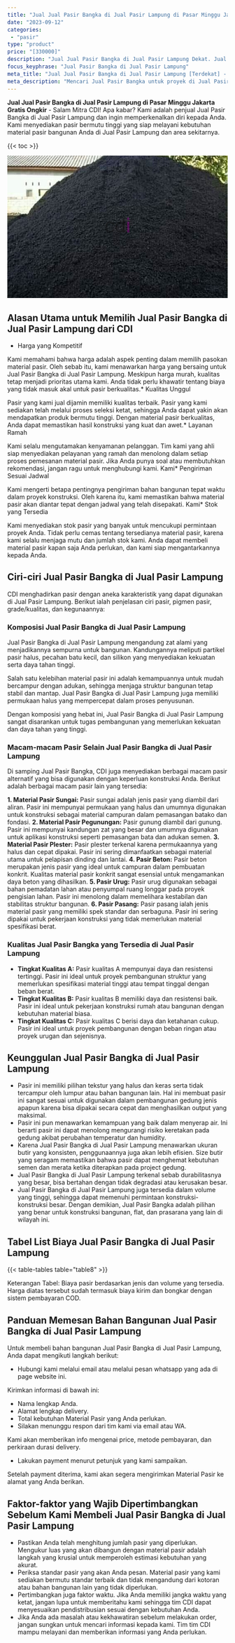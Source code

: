 ```yaml
---
title: "Jual Jual Pasir Bangka di Jual Pasir Lampung di Pasar Minggu Jakarta Gratis Ongkir"
date: "2023-09-12"
categories:
 - "pasir"
type: "product"
price: "[330000]"
description: "Jual Jual Pasir Bangka di Jual Pasir Lampung Dekat. Jual Pasir Bangka ini sering dipakai dalam proyek konstruksi sebagai material adukan yang terpilih dan bersih. Silakan hubungi kami untuk informasi lebih lanjut."
focus_keyphrase: "Jual Pasir Bangka di Jual Pasir Lampung"
meta_title: "Jual Jual Pasir Bangka di Jual Pasir Lampung [Terdekat] - CDI"
meta_description: "Mencari Jual Pasir Bangka untuk proyek di Jual Pasir Lampung? Kami memiliki Jual Pasir Bangka berkualitas untuk bahan campuran. Dapatkan penawaran terbaik sekarang."
---
```


**Jual Jual Pasir Bangka di Jual Pasir Lampung di Pasar Minggu Jakarta Gratis Ongkir** - Salam Mitra CDI! Apa kabar? Kami adalah penjual Jual Pasir Bangka di Jual Pasir Lampung dan ingin memperkenalkan diri kepada Anda. Kami menyediakan pasir bermutu tinggi yang siap melayani kebutuhan material pasir bangunan Anda di Jual Pasir Lampung dan area sekitarnya.

{{< toc >}}

![Jual Jual Pasir Bangka di Jual Pasir Lampung di Pasar Minggu Jakarta Gratis Ongkir](/images/pasir/pasir-bangunan-24.jpg)

## Alasan Utama untuk Memilih Jual Pasir Bangka di Jual Pasir Lampung dari CDI

*   Harga yang Kompetitif

Kami memahami bahwa harga adalah aspek penting dalam memilih pasokan material pasir. Oleh sebab itu, kami menawarkan harga yang bersaing untuk Jual Pasir Bangka di Jual Pasir Lampung. Meskipun harga murah, kualitas tetap menjadi prioritas utama kami. Anda tidak perlu khawatir tentang biaya yang tidak masuk akal untuk pasir berkualitas.*   Kualitas Unggul

Pasir yang kami jual dijamin memiliki kualitas terbaik. Pasir yang kami sediakan telah melalui proses seleksi ketat, sehingga Anda dapat yakin akan mendapatkan produk bermutu tinggi. Dengan material pasir berkualitas, Anda dapat memastikan hasil konstruksi yang kuat dan awet.*   Layanan Ramah

Kami selalu mengutamakan kenyamanan pelanggan. Tim kami yang ahli siap menyediakan pelayanan yang ramah dan menolong dalam setiap proses pemesanan material pasir. Jika Anda punya soal atau membutuhkan rekomendasi, jangan ragu untuk menghubungi kami. Kami*   Pengiriman Sesuai Jadwal

Kami mengerti betapa pentingnya pengiriman bahan bangunan tepat waktu dalam proyek konstruksi. Oleh karena itu, kami memastikan bahwa material pasir akan diantar tepat dengan jadwal yang telah disepakati. Kami*   Stok yang Tersedia

Kami menyediakan stok pasir yang banyak untuk mencukupi permintaan proyek Anda. Tidak perlu cemas tentang tersedianya material pasir, karena kami selalu menjaga mutu dan jumlah stok kami. Anda dapat membeli material pasir kapan saja Anda perlukan, dan kami siap mengantarkannya kepada Anda. 

## Ciri-ciri Jual Pasir Bangka di Jual Pasir Lampung

CDI menghadirkan pasir dengan aneka karakteristik yang dapat digunakan di Jual Pasir Lampung. Berikut ialah penjelasan ciri pasir, pigmen pasir, grade/kualitas, dan kegunaannya:

### Komposisi Jual Pasir Bangka di Jual Pasir Lampung

Jual Pasir Bangka di Jual Pasir Lampung mengandung zat alami yang menjadikannya sempurna untuk bangunan. Kandungannya meliputi partikel pasir halus, pecahan batu kecil, dan silikon yang menyediakan kekuatan serta daya tahan tinggi.

Salah satu kelebihan material pasir ini adalah kemampuannya untuk mudah bercampur dengan adukan, sehingga menjaga struktur bangunan tetap stabil dan mantap. Jual Pasir Bangka di Jual Pasir Lampung juga memiliki permukaan halus yang mempercepat dalam proses penyusunan.

Dengan komposisi yang hebat ini, Jual Pasir Bangka di Jual Pasir Lampung sangat disarankan untuk tugas pembangunan yang memerlukan kekuatan dan daya tahan yang tinggi.

### Macam-macam Pasir Selain Jual Pasir Bangka di Jual Pasir Lampung

Di samping Jual Pasir Bangka, CDI juga menyediakan berbagai macam pasir alternatif yang bisa digunakan dengan keperluan konstruksi Anda. Berikut adalah berbagai macam pasir lain yang tersedia:

**1\. Material Pasir Sungai:** Pasir sungai adalah jenis pasir yang diambil dari aliran. Pasir ini mempunyai permukaan yang halus dan umumnya digunakan untuk konstruksi sebagai material campuran dalam pemasangan batako dan fondasi.
**2\. Material Pasir Pegunungan:** Pasir gunung diambil dari gunung. Pasir ini mempunyai kandungan zat yang besar dan umumnya digunakan untuk aplikasi konstruksi seperti pemasangan bata dan adukan semen.
**3\. Material Pasir Plester:** Pasir plester terkenal karena permukaannya yang halus dan cepat dipakai. Pasir ini sering dimanfaatkan sebagai material utama untuk pelapisan dinding dan lantai.
**4\. Pasir Beton:** Pasir beton merupakan jenis pasir yang ideal untuk campuran dalam pembuatan konkrit. Kualitas material pasir konkrit sangat esensial untuk mengamankan daya beton yang dihasilkan.
**5\. Pasir Urug:** Pasir urug digunakan sebagai bahan pemadatan lahan atau penyumpal ruang longgar pada proyek pengisian lahan. Pasir ini menolong dalam memelihara kestabilan dan stabilitas struktur bangunan.
**6\. Pasir Pasang:** Pasir pasang ialah jenis material pasir yang memiliki spek standar dan serbaguna. Pasir ini sering dipakai untuk pekerjaan konstruksi yang tidak memerlukan material spesifikasi berat.

### Kualitas Jual Pasir Bangka yang Tersedia di Jual Pasir Lampung

*   **Tingkat Kualitas A:** Pasir kualitas A mempunyai daya dan resistensi tertinggi. Pasir ini ideal untuk proyek pembangunan struktur yang memerlukan spesifikasi material tinggi atau tempat tinggal dengan beban berat.
*   **Tingkat Kualitas B:** Pasir kualitas B memiliki daya dan resistensi baik. Pasir ini ideal untuk pekerjaan konstruksi rumah atau bangunan dengan kebutuhan material biasa.
*   **Tingkat Kualitas C:** Pasir kualitas C berisi daya dan ketahanan cukup. Pasir ini ideal untuk proyek pembangunan dengan beban ringan atau proyek urugan dan sejenisnya.

## Keunggulan Jual Pasir Bangka di Jual Pasir Lampung

*   Pasir ini memiliki pilihan tekstur yang halus dan keras serta tidak tercampur oleh lumpur atau bahan bangunan lain. Hal ini membuat pasir ini sangat sesuai untuk digunakan dalam pembangunan gedung jenis apapun karena bisa dipakai secara cepat dan menghasilkan output yang maksimal.
*   Pasir ini pun menawarkan kemampuan yang baik dalam menyerap air. Ini berarti pasir ini dapat menolong mengurangi risiko keretakan pada gedung akibat perubahan temperatur dan humidity.
*   Karena Jual Pasir Bangka di Jual Pasir Lampung menawarkan ukuran butir yang konsisten, penggunaannya juga akan lebih efisien. Size butir yang seragam memastikan bahwa pasir dapat menghemat kebutuhan semen dan merata ketika diterapkan pada project gedung.
*   Jual Pasir Bangka di Jual Pasir Lampung terkenal sebab durabilitasnya yang besar, bisa bertahan dengan tidak degradasi atau kerusakan besar.
*   Jual Pasir Bangka di Jual Pasir Lampung juga tersedia dalam volume yang tinggi, sehingga dapat memenuhi permintaan konstruksi-konstruksi besar. Dengan demikian, Jual Pasir Bangka adalah pilihan yang benar untuk konstruksi bangunan, flat, dan prasarana yang lain di wilayah ini.

## Tabel List Biaya Jual Pasir Bangka di Jual Pasir Lampung

{{< table-tables table="table8" >}}

Keterangan Tabel: Biaya pasir berdasarkan jenis dan volume yang tersedia. Harga diatas tersebut sudah termasuk biaya kirim dan bongkar dengan sistem pembayaran COD.

## Panduan Memesan Bahan Bangunan Jual Pasir Bangka di Jual Pasir Lampung

Untuk membeli bahan bangunan Jual Pasir Bangka di Jual Pasir Lampung, Anda dapat mengikuti langkah berikut:

*   Hubungi kami melalui email atau melalui pesan whatsapp yang ada di page website ini.

Kirimkan informasi di bawah ini:

*   Nama lengkap Anda.
*   Alamat lengkap delivery.
*   Total kebutuhan Material Pasir yang Anda perlukan.
*   Silakan menunggu respon dari tim kami via email atau WA.

Kami akan memberikan info mengenai price, metode pembayaran, dan perkiraan durasi delivery.
*   Lakukan payment menurut petunjuk yang kami sampaikan.

Setelah payment diterima, kami akan segera mengirimkan Material Pasir ke alamat yang Anda berikan.

## Faktor-faktor yang Wajib Dipertimbangkan Sebelum Kami Membeli Jual Pasir Bangka di Jual Pasir Lampung

*   Pastikan Anda telah menghitung jumlah pasir yang diperlukan. Mengukur luas yang akan dibangun dengan material pasir adalah langkah yang krusial untuk memperoleh estimasi kebutuhan yang akurat.
*   Periksa standar pasir yang akan Anda pesan. Material pasir yang kami sediakan bermutu standar terbaik dan tidak mengandung dari kotoran atau bahan bangunan lain yang tidak diperlukan.
*   Pertimbangkan juga faktor waktu. Jika Anda memiliki jangka waktu yang ketat, jangan lupa untuk memberitahu kami sehingga tim CDI dapat menyesuaikan pendistribusian sesuai dengan kebutuhan Anda.
*   Jika Anda ada masalah atau kekhawatiran sebelum melakukan order, jangan sungkan untuk mencari informasi kepada kami. Tim tim CDI mampu melayani dan memberikan informasi yang Anda perlukan.